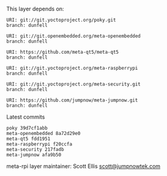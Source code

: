 This layer depends on:

    URI: git://git.yoctoproject.org/poky.git
    branch: dunfell

    URI: git://git.openembedded.org/meta-openembedded
    branch: dunfell

    URI: https://github.com/meta-qt5/meta-qt5
    branch: dunfell

    URI: git://git.yoctoproject.org/meta-raspberrypi
    branch: dunfell

    URI: git://git.yoctoproject.org/meta-security.git
    branch: dunfell

    URI: https://github.com/jumpnow/meta-jumpnow.git
    branch: dunfell

Latest commits

    poky 39d7cf1abb
    meta-openembedded 8a72d29e0
    meta-qt5 fdd1951
    meta-raspberrypi f20ccfa
    meta-security 217fadb
    meta-jumpnow afa9b50

meta-rpi layer maintainer: Scott Ellis <scott@jumpnowtek.com>
